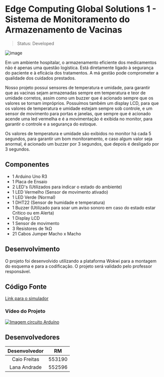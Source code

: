 # Edge Computing Global Solutions 1 - Sistema de Monitoramento do Armazenamento de Vacinas

> Status: Developed

![image](https://github.com/LanaAndrade/GS1---Arduino/assets/82892986/d7bb5aed-ddac-4da3-8c29-ff89998d48be)

Em um ambiente hospitalar, o armazenamento eficiente dos medicamentos não é apenas uma questão logística. Está diretamente ligado à segurança do paciente e à eficácia dos tratamentos. A má gestão pode comprometer a qualidade dos cuidados prestados.

Nosso projeto possui sensores de temperatura e umidade, para garantir que as vacinas sejam armazenadas sempre em temperatura e teor de umidade corretos, assim como um buzzer que é acionado sempre que os valores se tornam impróprios. Possuímos também um display LCD, para que os valores de temperatura e umidade estejam sempre sob controle, e um sensor de movimento para portas e janelas, que sempre que é acionado acende uma led vermelha e é a movimentação é exibida no monitor, para garantir o controle e a segurança do estoque.

Os valores de temperatura e umidade são exibidos no monitor há cada 5 segundos, para garantir um bom monitoramento, e caso algum valor seja anormal, é acionado um buzzer por 3 segundos, que depois é desligado por 3 segundos.


## Componentes
* 1 Arduino Uno R3
* 1 Placa de Ensaio
* 2 LED's (Utilizados para indicar o estado do ambiente)
* 1 LED Vermelho (Sensor de movimento ativado)
* 1 LED Verde (Normal)
* 1 DHT22 (Sensor de humidade e temperatura)
* 1 Buzzer (Utilizado para soar um aviso sonoro em caso do estado estar Crítico ou em Alerta)
* 1 Display LCD
* 1 Sensor de movimento
* 3 Resistores de 1kΩ
* 21 Cabos Jumper Macho x Macho
  
## Desenvolvimento
O projeto foi desenvolvido utilizando a plataforma Wokwi para a montagem do esquema e para a codificação. O projeto será validado pelo professor responsável.

## Código Fonte
[Link para o simulador](https://wokwi.com/projects/382238469380023297)

### Vídeo do Projeto
<a href="https://youtu.be/WCP_qn4kbSU?si=f2CN_PlewkSakOXX"><img src="https://github.com/LanaAndrade/GS1---Arduino/assets/82892986/d7bb5aed-ddac-4da3-8c29-ff89998d48be" alt="Imagem circuito Arduíno" border="0"></a>

## Desenvolvedores

Desenvolvedor | RM
:-----------: | :------:
Caio Freitas  | 553190
Lana Andrade  | 552596


